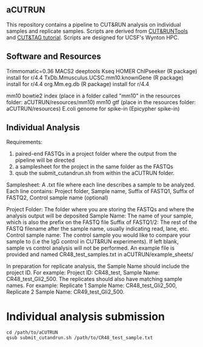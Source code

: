 ## aCUTRUN
This repository contains a pipeline to CUT&RUN analysis on individual samples and replicate samples. Scripts are derived from [CUT&RUNTools](https://genomebiology.biomedcentral.com/articles/10.1186/s13059-019-1802-4) and [CUT&TAG tutorial](https://www.protocols.io/view/cut-amp-tag-data-processing-and-analysis-tutorial-e6nvw93x7gmk/v1). Scripts are designed for UCSF's Wynton HPC.

## Software and Resources
Trimmomatic=0.36
MACS2
deeptools
Kseq
HOMER
ChIPseeker (R package) install for r/4.4
TxDb.Mmusculus.UCSC.mm10.knownGene (R package) install for r/4.4
org.Mm.eg.db (R package) install for r/4.4

mm10 bowtie2 index (place in a folder called "mm10" in the resources folder: aCUTRUN/resources/mm10)
mm10 gtf (place in the resources folder: aCUTRUN/resources)
E.coli genome for spike-in (Epicypher spike-in)

## Individual Analysis
Requirements:
1) paired-end FASTQs in a project folder where the output from the pipeline will be directed
2) a samplesheet for the project in the same folder as the FASTQs
3) qsub the submit_cutandrun.sh from within the aCUTRUN folder.

Samplesheet:
A .txt file where each line describes a sample to be analyzed.
Each line contains: Project folder, Sample name, Suffix of FASTQ1, Suffix of FASTQ2, Control sample name (optional)

Project Folder: The folder where you are storing the FASTQs and where the analysis output will be deposited
Sample Name: The name of your sample, which is also the prefix on the FASTQ file
Suffix of FASTQ1/2: The rest of the FASTQ filename after the sample name, usually indicating read, lane, etc.
Control sample name: The control sample you would like to compare your sample to (i.e the IgG control in CUT&RUN experiments). If left blank, sample vs control analysis will not be performed.
An example file is provided and named CR48_test_samples.txt in aCUTRUN/example_sheets/

In preparation for replicate analysis, the Sample Name should include the project ID. 
For example: Project ID: CR48_test, Sample Name: CR48_test_Gli2_500. 
The replicates should also have matching sample names. 
For example: Replicate 1 Sample Name: CR48_test_Gli2_500, Replicate 2 Sample Name: CR49_test_Gli2_500.

# Individual analysis submission
```
cd /path/to/aCUTRUN
qsub submit_cutandrun.sh /path/to/CR48_test_sample.txt
 ```
